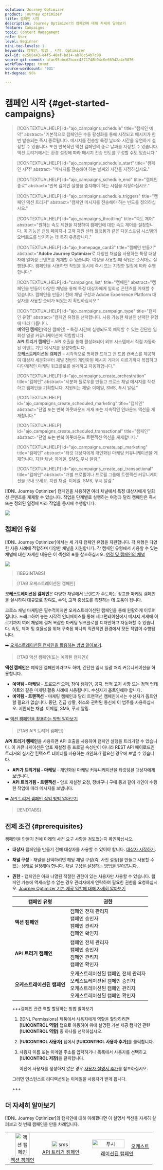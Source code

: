 ```yaml
---
solution: Journey Optimizer
product: journey optimizer
title: 캠페인 시작
description: Journey Optimizer의 캠페인에 대해 자세히 알아보기
feature: Campaigns
topic: Content Management
role: User
level: Beginner
mini-toc-levels: 1
keywords: 캠페인, 방법 , 시작, Optimizer
exl-id: e2506a43-e4f5-48af-bd14-ab76c54b7c90
source-git-commit: afac93abcd2bacc4371748b94c0e66942a4c5076
workflow-type: tm+mt
source-wordcount: '931'
ht-degree: 96%

---
```


# 캠페인 시작 {#get-started-campaigns}

>[!CONTEXTUALHELP]
>id="ajo_campaigns_schedule"
>title="캠페인 예약"
>abstract="기본적으로 캠페인은 수동 활성화를 통해 시작되고 메시지가 한 번 발송되는 즉시 종료됩니다. 메시지를 전송할 특정 날짜와 시간을 유연하게 설정할 수 있습니다. 또한 반복적인 액션 캠페인의 종료 날짜를 지정할 수 있습니다. 액션 트리거에서는 환경 설정에 따라 메시지 전송 빈도를 구성할 수도 있습니다."

>[!CONTEXTUALHELP]
>id="ajo_campaigns_schedule_start"
>title="캠페인 시작"
>abstract="메시지를 전송해야 하는 날짜와 시간을 지정하십시오."

>[!CONTEXTUALHELP]
>id="ajo_campaigns_schedule_end"
>title="캠페인 종료"
>abstract="반복 캠페인 실행을 중지해야 하는 시점을 지정하십시오."

>[!CONTEXTUALHELP]
>id="ajo_campaigns_schedule_triggers"
>title="캠페인 액션 트리거"
>abstract="캠페인 메시지를 전송해야 하는 빈도를 정의하십시오."

>[!CONTEXTUALHELP]
>id="ajo_campaigns_throttling"
>title="속도 제어"
>abstract="원하는 속도 제한을 지정하여 캠페인에 대한 속도 제어를 설정합니다. 이 기능은 랜딩 페이지나 고객 지원 센터 플랫폼과 같은 다운스트림 시스템의 오버로드를 방지하는 데 특히 유용합니다."

>[!CONTEXTUALHELP]
>id="ajo_homepage_card3"
>title="캠페인 만들기"
>abstract="**Adobe Journey Optimizer**&#x200B;로 다양한 채널을 사용하는 특정 대상자에 일회성 콘텐츠를 게재할 수 있습니다. 여정을 사용할 때 작업은 순서대로 실행됩니다. 캠페인을 사용하면 작업을 동시에 즉시 또는 지정한 일정에 따라 수행합니다."

>[!CONTEXTUALHELP]
>id="campaigns_list"
>title="캠페인"
>abstract="캠페인을 만들어 다양한 채널을 통해 특정 대상자에게 일회성 콘텐츠를 게재할 수 있습니다. 캠페인을 만들기 전에 채널 구성과 Adobe Experience Platform 대상자를 사용할 준비가 되었는지 확인하십시오."

>[!CONTEXTUALHELP]
>id="ajo_campaigns_campaign_type"
>title="캠페인 유형"
>abstract="캠페인 유형을 선택합니다. 사용 가능한 채널은 선택한 유형에 따라 다릅니다. <br>**예약된 캠페인**(액션 캠페인) – 특정 시간에 실행되도록 예약할 수 있는 간단한 일회성 일괄 커뮤니케이션에 적합합니다.<br>**API 트리거 캠페인** – API 호출을 통해 활성화되어 외부 시스템에서 직접 자동화된 이벤트 기반 메시지를 활성화합니다.<br>**오케스트레이션된 캠페인** – 시각적으로 명확한 드래그 앤 드롭 캔버스를 제공하여 대상자 세분화부터 채널 전반의 개인화된 메시지 게재에 이르기까지 복잡하고 다단계적인 마케팅 워크플로를 설계하고 자동화합니다."

>[!CONTEXTUALHELP]
>id="ajo_campaigns_create_orchestration"
>title="캠페인"
>abstract="세분화 플로우를 만들고 크로스 채널 메시지를 작성하고 캠페인을 기획합니다. 지원되는 채널: 이메일, SMS, 푸시 알림."

>[!CONTEXTUALHELP]
>id="ajo_campaigns_create_scheduled_marketing"
>title="캠페인"
>abstract="단일 또는 반복 아웃바운드 게재 또는 지속적인 인바운드 액션을 게재합니다."

>[!CONTEXTUALHELP]
>id="ajo_campaigns_create_scheduled_transactional"
>title="캠페인"
>abstract="단일 또는 반복 아웃바운드 트랜잭션 액션을 게재합니다."

>[!CONTEXTUALHELP]
>id="ajo_campaigns_create_api_marketing"
>title="캠페인"
>abstract="타깃 대상자에게 개인화된 마케팅 커뮤니케이션을 게재합니다. 지원 채널: 이메일, SMS, 푸시 알림."

>[!CONTEXTUALHELP]
>id="ajo_campaigns_create_api_transactional"
>title="캠페인"
>abstract="개별 프로필이나 프로필 그룹에 트랜잭션 커뮤니케이션을 보내 보세요. 지원 채널: 이메일, SMS, 푸시 알림."

[!DNL Journey Optimizer] 캠페인을 사용하면 여러 채널에서 특정 대상자에게 일회성 콘텐츠를 게재할 수 있습니다. 작업을 단계별로 실행하는 여정과 달리 캠페인은 즉시 또는 정의된 일정에 따라 작업을 동시에 수행합니다.

![](assets/gs-campaigns.png)

## 캠페인 유형

[!DNL Journey Optimizer]에서는 세 가지 캠페인 유형을 지원합니다. 각 유형은 다양한 사용 사례에 적합하며 다양한 채널을 지원합니다. 각 캠페인 유형에서 사용할 수 있는 채널에 대한 자세한 내용은 이 섹션의 표를 참조하십시오. [여정 및 캠페인의 채널](../channels/gs-channels.md#channels)

![](assets/campaign-modal.png)

>[!BEGINTABS]

>[!TAB 오케스트레이션된 캠페인]

**오케스트레이션된 캠페인**&#x200B;은 다양한 채널에서 브랜드가 주도하는 정교한 마케팅 캠페인을 실시하여 대규모로 참여도, 수익, 고객 충성도를 촉진하는 데 도움이 됩니다.

크로스 채널 마케팅은 필수적이지만 오케스트레이션된 캠페인을 통해 원활하게 이루어집니다. 드래그하여 놓는 시각적 인터페이스를 통해 세그먼테이션에서 메시지 게재에 이르기까지 여러 채널에 걸쳐 복잡한 마케팅 워크플로를 디자인하고 자동화할 수 있습니다. 속도, 제어 및 효율성을 위해 구축된 하나의 직관적인 환경에서 모든 작업이 수행됩니다.

➡️ [오케스트레이션된 캠페인을 활용하는 방법 알아보기](../orchestrated/gs-orchestrated-campaigns.md).

>[!TAB 액션 캠페인(또는 예약된 캠페인)]

**액션 캠페인**&#x200B;은 예약된 캠페인이라고도 하며, 간단한 임시 일괄 처리 커뮤니케이션을 허용합니다.

* **예약됨 - 마케팅** - 프로모션 오퍼, 참여 캠페인, 공지, 법적 고지 사항 또는 정책 업데이트와 같은 마케팅 활용 사례에 사용됩니다. 수신자가 옵트인해야 합니다.
* **예약됨 - 트랜잭션** - 마케팅 캠페인과 달리 트랜잭션 캠페인에서는 수신자가 옵트인할 필요가 없습니다. 중단, 긴급 상황, 취소와 관련된 통신에 이 범주를 사용하십시오. 지원되는 채널: 이메일, SMS, 푸시 알림.

➡️ [액션 캠페인을 활용하는 방법 알아보기](create-campaign.md)

>[!TAB API 트리거 캠페인]

**API 트리거 캠페인**&#x200B;을 사용하면 API 호출을 사용하여 캠페인 실행을 트리거할 수 있습니다. 이 커뮤니케이션은 암호 재설정 등 프로필 속성만이 아니라 REST API 페이로드인 트리거의 실시간 컨텍스트 데이터를 사용하는 개인화가 필요한 경우에 보낼 수 있습니다.

* **API가 트리거됨 - 마케팅** - 개인화된 마케팅 커뮤니케이션을 타깃팅된 대상자에게 보냅니다.
* **API 트리거됨 - 트랜잭션** - 암호 재설정 요청, 장바구니 구매 등과 같이 개인이 수행한 작업에 따라 메시지를 보냅니다.

➡️ [API 트리거 캠페인 작업 방법 알아보기](api-triggered-campaigns.md)


>[!ENDTABS]

## 전제 조건 {#prerequisites}

캠페인을 만들기 전에 아래의 사전 요구 사항을 검토했는지 확인하십시오.

* **대상자** 캠페인을 만들기 전에 대상자를 사용할 수 있어야 합니다. [대상자 시작하기](../audience/about-audiences.md).

* **채널 구성** - 채널을 선택하려면 해당 채널 구성(즉, 사전 설정)을 만들고 사용할 수 있는 상태로 설정해야 합니다. [채널 구성을 설정하는 방법을 알아봅니다](../configuration/channel-surfaces.md).

* **권한** - 캠페인은 아래 나열된 적절한 권한이 있는 사용자만 사용할 수 있습니다. 캠페인 기능에 액세스할 수 없는 경우 관리자에게 연락하여 필요한 권한을 요청하십시오. [Journey Optimizer 기본 제공 역할에 대해 자세히 알아보기](../administration/ootb-product-profiles.md)

  | 캠페인 유형 | 권한 |
  |----------------------------|----------------------------------------------------------------------------|
  | **액션 캠페인** | 캠페인 전체 관리자<br>캠페인 승인자<br>캠페인 관리자<br>캠페인 확인자 |
  | **API 트리거 캠페인** | 캠페인 전체 관리자<br>캠페인 승인자<br>캠페인 관리자<br>캠페인 확인자 |
  | **오케스트레이션된 캠페인** | 오케스트레이션된 캠페인 전체 관리자<br>오케스트레이션된 캠페인 승인자<br>오케스트레이션된 캠페인 관리자<br>오케스트레이션된 캠페인 확인자 |

  +++캠페인 관련 역할 할당하는 방법 알아보기

   1. [!DNL Permissions] 제품에서 사용자에게 역할을 할당하려면 **[!UICONTROL 역할]** 탭으로 이동하여 위에 설명된 기본 제공 캠페인 관련 **[!UICONTROL 역할]** 중 하나를 선택하십시오.

   1. **[!UICONTROL 사용자]** 탭에서 **[!UICONTROL 사용자 추가]**&#x200B;를 클릭합니다.

   1. 사용자 이름 또는 이메일 주소를 입력하거나 목록에서 사용자를 선택하고 **[!UICONTROL 저장]**&#x200B;을 클릭합니다.

      이전에 사용자를 생성하지 않은 경우 [사용자 설명서 추가](https://experienceleague.adobe.com/ko/docs/experience-platform/access-control/ui/users)를 참조하십시오.

  그러면 인스턴스로 리디렉션되는 이메일을 사용자가 받게 됩니다.

  +++

## 더 자세히 알아보기

[!DNL Journey Optimizer]의 캠페인에 대해 이해했다면 이 설명서 섹션을 자세히 살펴보고 첫 번째 캠페인을 만들 차례입니다.

<table style="table-layout:fixed"><tr style="border: 0; text-align: center;">
<td><a href="create-campaign.md"><img width="70%" alt="액션 캠페인" src="assets/do-not-localize/gs-action-campaign.png"></a><br/><a href="create-campaign.md">액션 캠페인</a></td>
<td><a href="api-triggered-campaigns.md"><img width="70%" alt="sms" src="assets/do-not-localize/gs-api-triggered-campaign.png"></a><br/><a href="api-triggered-campaigns.md">API 트리거 캠페인</a></td>
<td><a href="../orchestrated/gs-orchestrated-campaigns.md"><img width="70%" alt="푸시" src="assets/do-not-localize/gs-orchestrated-campaign.png"></a><a href="../orchestrated/gs-orchestrated-campaigns.md">오케스트레이션된 캠페인</a></td>
</tr></table>
